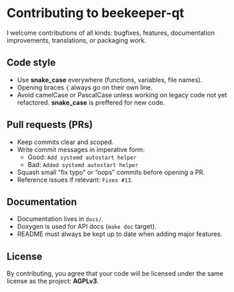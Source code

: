# Contributing to beekeeper-qt

I welcome contributions of all kinds: bugfixes, features, documentation improvements, translations, or packaging work.

## Code style

- Use **snake_case** everywhere (functions, variables, file names).  
- Opening braces `{` always go on their own line.   
- Avoid camelCase or PascalCase unless working on legacy code not yet refactored. **snake_case** is preffered for new code.

## Pull requests (PRs)

- Keep commits clear and scoped.  
- Write commit messages in imperative form:  
  - Good: `Add systemd autostart helper`  
  - Bad: `Added systemd autostart helper`  
- Squash small “fix typo” or “oops” commits before opening a PR.  
- Reference issues if relevant: `Fixes #13`.  

## Documentation

- Documentation lives in `docs/`.  
- Doxygen is used for API docs (`make doc` target).  
- README must always be kept up to date when adding major features.

## License

By contributing, you agree that your code will be licensed under the same license as the project: **AGPLv3**.
